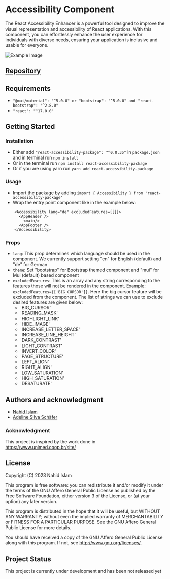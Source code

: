 # Accessibility Component
The React Accessibility Enhancer is a powerful tool designed to improve the visual representation and accessibility of React applications. With this component, you can effortlessly enhance the user experience for individuals with diverse needs, ensuring your application is inclusive and usable for everyone.

<img src="./example.gif" alt="Example Image" />

## [Repository](https://github.com/nahid1991/accessibility-component)

## Requirements

- ```"@mui/material": "^5.0.0" or "bootstrap": "^5.0.0" and "react-bootstrap": "^2.8.0"```
- ```"react": "^17.0.0"```

## Getting Started
### Installation
- Either add ```"react-accessibility-package": "^0.0.35"``` in ```package.json``` and in terminal run ```npm install```
- Or in the terminal run ```npm install react-accessibility-package```
- Or if you are using yarn run ```yarn add react-accessibility-package```
### Usage
- Import the package by adding ```import { Accessibility } from 'react-accessibility-package'```
- Wrap the entry point component like in the example below:
```
    <Accessibility lang="de" excludedFeatures={[]}>
      <AppHeader />
        <main/>
      <AppFooter />
    </Accessibility>
```
### Props
- ```lang```: This prop determines which language should be used in the component. We currently support setting "en" for English (default) and "de" for German
- ```theme```: Set "bootstrap" for Bootstrap themed component and "mui" for Mui (default) based component
- ```excludedFeatures```: This is an array and any string corresponding to the features those will not be rendered in the component. Example: ```excludedFeatures={['BIG_CURSOR']}```. Here the big cursor feature will be excluded from the component. The list of strings we can use to exclude desired features are given below:
  - 'BIG_CURSOR'
  - 'READING_MASK'
  - 'HIGHLIGHT_LINK'
  - 'HIDE_IMAGE'
  - 'INCREASE_LETTER_SPACE'
  - 'INCREASE_LINE_HEIGHT'
  - 'DARK_CONTRAST'
  - 'LIGHT_CONTRAST'
  - 'INVERT_COLOR'
  - 'PAGE_STRUCTURE'
  - 'LEFT_ALIGN'
  - 'RIGHT_ALIGN'
  - 'LOW_SATURATION'
  - 'HIGH_SATURATION'
  - 'DESATURATE'

## Authors and acknowledgment

- [Nahid Islam](https://github.com/nahid1991)
- [Adeline Silva Schäfer](https://github.com/adelinerd)

### Acknowledgment

This project is inspired by the work done in https://www.unimed.coop.br/site/

## License

Copyright (C) 2023 Nahid Islam

This program is free software: you can redistribute it and/or modify
it under the terms of the GNU Affero General Public License as published by
the Free Software Foundation, either version 3 of the License, or
(at your option) any later version.

This program is distributed in the hope that it will be useful,
but WITHOUT ANY WARRANTY; without even the implied warranty of
MERCHANTABILITY or FITNESS FOR A PARTICULAR PURPOSE.  See the
GNU Affero General Public License for more details.

You should have received a copy of the GNU Affero General Public License
along with this program.  If not, see <http://www.gnu.org/licenses/>.

## Project Status
This project is currently under development and has been not released yet
